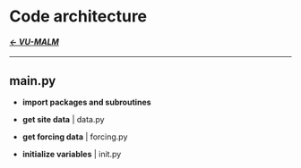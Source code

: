   # Code architecture

#### _[&larr; VU-MALM](vu_malm.md)_

---

## main.py

- **import packages and subroutines**

- **get site data** | data.py

- **get forcing data** | forcing.py

- **initialize variables** | init.py

